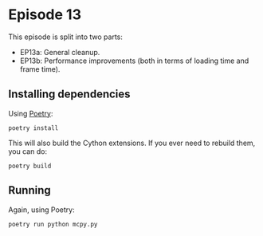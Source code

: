 # Episode 13

This episode is split into two parts:

- EP13a: General cleanup.
- EP13b: Performance improvements (both in terms of loading time and frame time).

## Installing dependencies

Using [Poetry](https://python-poetry.org/):

```console
poetry install
```

This will also build the Cython extensions.
If you ever need to rebuild them, you can do:

```console
poetry build
```

## Running

Again, using Poetry:

```console
poetry run python mcpy.py
```
